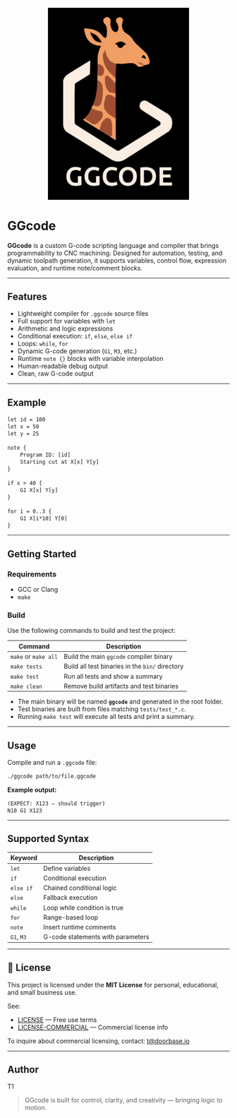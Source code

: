 <p align="center">
  <img src="logo.png" alt="GGcode Logo" width="320"/>
  <!-- For SVG support, you can use: <img src="logo.svg" alt="GGcode Logo" width="320"/> -->
</p>

# GGcode

**GGcode** is a custom G-code scripting language and compiler that brings programmability to CNC machining. Designed for automation, testing, and dynamic toolpath generation, it supports variables, control flow, expression evaluation, and runtime note/comment blocks.

---

## Features

- Lightweight compiler for `.ggcode` source files
- Full support for variables with `let`
- Arithmetic and logic expressions
- Conditional execution: `if`, `else`, `else if`
- Loops: `while`, `for`
- Dynamic G-code generation (`G1`, `M3`, etc.)
- Runtime `note {}` blocks with variable interpolation
- Human-readable debug output
- Clean, raw G-code output

---

## Example

```gg
let id = 100
let x = 50
let y = 25

note {
    Program ID: [id]
    Starting cut at X[x] Y[y]
}

if x > 40 {
    G1 X[x] Y[y]
}

for i = 0..3 {
    G1 X[i*10] Y[0]
}
```

---

## Getting Started

### Requirements

- GCC or Clang
- `make`

### Build

Use the following commands to build and test the project:

| Command             | Description                                      |
|---------------------|--------------------------------------------------|
| `make` or `make all`| Build the main `ggcode` compiler binary          |
| `make tests`        | Build all test binaries in the `bin/` directory  |
| `make test`         | Run all tests and show a summary                 |
| `make clean`        | Remove build artifacts and test binaries         |

- The main binary will be named **`ggcode`** and generated in the root folder.
- Test binaries are built from files matching `tests/test_*.c`.
- Running `make test` will execute all tests and print a summary.

---

## Usage

Compile and run a `.ggcode` file:

```sh
./ggcode path/to/file.ggcode
```

**Example output:**
```
(EXPECT: X123 — should trigger)
N10 G1 X123
```

---

## Supported Syntax

| Keyword   | Description                        |
|-----------|------------------------------------|
| `let`     | Define variables                   |
| `if`      | Conditional execution              |
| `else if` | Chained conditional logic          |
| `else`    | Fallback execution                 |
| `while`   | Loop while condition is true       |
| `for`     | Range-based loop                   |
| `note`    | Insert runtime comments            |
| `G1`, `M3`| G-code statements with parameters  |

---


## 📜 License

This project is licensed under the **MIT License** for personal, educational, and small business use.

See:
- [LICENSE](./LICENSE) — Free use terms  
- [LICENSE-COMMERCIAL](./LICENSE-COMMERCIAL) — Commercial license info

To inquire about commercial licensing, contact: [t@doorbase.io](mailto:t@doorbase.io)

---

## Author

T1

> GGcode is built for control, clarity, and creativity — bringing logic to motion.